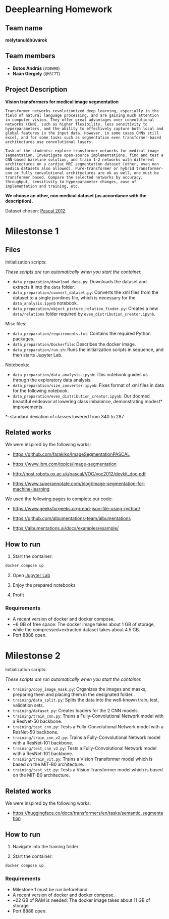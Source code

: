 # Deeplearning Homework

## Team name

**mélytanulóbúvárok**

## Team members

- **Botos András** (`VI0W9O`)
- **Naán Gergely** (`QMSC7T`)

## Project Description

**Vision transformers for medical image segmentation**

```
Transformer networks revolutionized deep learning, especially in the field of natural language processing, and are gaining much attention in computer vision. They offer great advantages over convolutional networks (CNN), such as higher flexibility, less sensitivity to hyperparameters, and the ability to effectively capture both local and global features in the input data. However, in some cases CNNs still excel, and for some tasks such as segmentation even transformer-based architectures use convolutional layers.

Task of the students: explore transformer networks for medical image segmentation. Investigate open-source implementations, find and test a CNN-based baseline solution, and train 1-2 networks with different architectures on a cardiac MRI segmentation dataset (other, even non medica datasets also allowed). Pure-transformer or hybrid transformer-cnn or fully convolutional architectures are ok as well, one must be transformer based. Compare the selected networks by accuracy, throughput, sensitivity to hyperparameter changes, ease of implementation and training, etc.
```

**We choose an other, non medical dataset (as accordance with the description).**

Dataset chosen: [Pascal 2012](http://host.robots.ox.ac.uk/pascal/VOC/voc2012/#devkit)

# Milestonse 1

## Files

Initialization scripts:

*These scripts are run automatically when you start the container.*

- `data_preparation/download_data.py`: Downloads the dataset and extracts it into the `data` folder.
- `data_preparation/convert_dataset.py`: Converts the xml files from the dataset to a single jsonlines file, which is necessary for the `data_analysis.ipynb` notebook.
- `data_preparation/object_picture_relation_finder.py`: Creates a new `data/relations` folder required by `even_distribution_creator.ipynb`.

Misc files:

- `data_preparation/requirements.txt`: Contains the required Python packages.
- `data_preparation/Dockerfile`: Describes the docker image.
- `data_preparation/run.sh`: Runs the initialization scripts in sequence, and then starts Jupyter Lab.

Notebooks:

- `data_preparation/data_analysis.ipynb`: This notebook guides us through the exploratory data analysis.
- `data_preparation/size_converter.ipynb`: Fixes format of xml files in data for the following notebook.
- `data_preparation/even_distribution_creator.ipynb`: Our doomed beautiful endeavor at lowering class imbalance, demonstrating modest\* improvements.

\*: standard deviation of classes lowered from 340 to 287

## Related works

We were inspired by the following works:

- https://github.com/farakiko/ImageSegmentationPASCAL

- https://www.ibm.com/topics/image-segmentation

- http://host.robots.ox.ac.uk/pascal/VOC/voc2012/devkit_doc.pdf

- https://www.superannotate.com/blog/image-segmentation-for-machine-learning

We used the following pages to complete our code:

- https://www.geeksforgeeks.org/read-json-file-using-python/

- https://github.com/albumentations-team/albumentations

- https://albumentations.ai/docs/examples/example/

## How to run

1. Start the container:

```bash
docker compose up
```

2. Open [Jupyter Lab](http://127.0.0.1:8888/lab)

3. Enjoy the prepared notebooks

4. Profit

### Requirements

- A recent version of docker and docker compose.
- ~6 GB of free space: The docker image takes about 1 GB of storage, while the compressed+extracted dataset takes about 4.5 GB.
- Port 8888 open.


# Milestonse 2

Initialization scripts:

*These scripts are run automatically when you start the container.*

- `training/copy_image_mask.py`: Organizes the images and masks, preparing them and placing them in the designated folder..
- `training/data_split.py`: Splits the data into the well-known train, test, validation sets.
- `training/dataset.py`: Creates loaders for the 2 CNN models.
- `training/train_cnn.py`: Trains a Fully-Convolutional Network model with a ResNet-50 backbone.
- `training/test_cnn.py`: Tests a Fully-Convolutional Network model with a ResNet-50 backbone.
- `training/train_cnn_v2.py`: Trains a Fully-Convolutional Network model with a ResNet-101 backbone.
- `training/test_cnn_v2.py`: Tests a Fully-Convolutional Network model with a ResNet-101 backbone.
- `training/train_vit.py`: Trains a Vision Transformer model which is based on the MiT-B0 architecture.
- `training/test_vit.py`: Tests a Vision Transformer model which is based on the MiT-B0 architecture.


## Related works

We were inspired by the following works:

- https://huggingface.co/docs/transformers/en/tasks/semantic_segmentation

## How to run

1. Navigate into the training folder

2. Start the container:

```bash
docker compose up
```

### Requirements

- Milestone 1 must be run beforehand.
- A recent version of docker and docker compose.
- ~22 GB of RAM is needed: The docker image takes about 11 GB of storage
- Port 8888 open.
